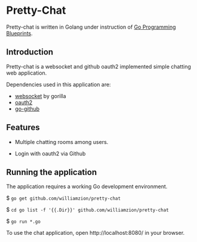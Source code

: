 # Pretty-Chat

Pretty-chat is written in Golang under instruction of [Go Programming Blueprints](https://www.goodreads.com/book/show/32902495-go-programming-blueprints---second-edition).

## Introduction

Pretty-chat is a websocket and github oauth2 implemented simple chatting web application.

Dependencies used in this application are:

- [websocket](https://github.com/gorilla/websocket) by gorilla
- [oauth2](https://golang.org/x/oauth2)
- [go-github](https://github.com/google/go-github/github)

## Features

- Multiple chatting rooms among users.

- Login with oauth2 via Github

## Running the application

The application requires a working Go development environment.

$ `go get github.com/williamzion/pretty-chat`

$ `cd go list -f '{{.Dir}}' github.com/williamzion/pretty-chat`

$ `go run *.go`

To use the chat application, open http://localhost:8080/ in your browser.
